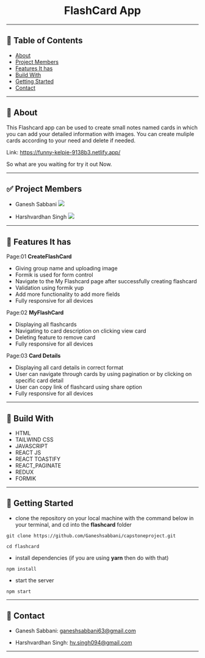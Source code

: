 <div align="center">

# FlashCard App

</div>

---

## 📕 Table of Contents

- [About](#-about)
- [Project Members](#-project-members)
- [Features It has](#-features-it-has)
- [Build With](#-build-with)
- [Getting Started](#-getting-started)
- [Contact](#-contact)

---

## 📖 About

This Flashcard app can be used to create small notes named cards in which you can add your detailed information with images. You can create muliple cards according to your need and delete if needed. 

Link: https://funny-kelpie-9138b3.netlify.app/

So what are you waiting for try it out Now.

---

## ✅ Project Members

 - Ganesh Sabbani   <a href="https://www.linkedin.com/in/ganesh-sabbani63/"><img src="https://img.shields.io/badge/LinkedIn-0077B5?style=for-the-badge&logo=linkedin&logoColor=white"/></a>
 
 - Harshvardhan Singh   <a href="https://www.linkedin.com/in/harshvrdhansingh/"><img src="https://img.shields.io/badge/LinkedIn-0077B5?style=for-the-badge&logo=linkedin&logoColor=white"/></a>
---

## 🚀 Features It has

Page:01 **CreateFlashCard**

- Giving group name and uploading image
- Formik is used for form control
- Navigate to the My Flashcard page after successfully creating flashcard
- Validation using formik yup
- Add more functionality to add more fields
- Fully responsive for all devices

Page:02 **MyFlashCard**

- Displaying all flashcards 
- Navigating to card description on clicking view card
- Deleting feature to remove card 
- Fully responsive for all devices

Page:03 **Card Details**

- Displaying all card details in correct format
- User can navigate through cards by using pagination or by clicking on specific card detail
- User can copy link of flashcard using share option
- Fully responsive for all devices


---

## 🚀 Build With

- HTML
- TAILWIND CSS
- JAVASCRIPT
- REACT JS
- REACT TOASTIFY
- REACT_PAGINATE
- REDUX
- FORMIK


---

## 🔌 Getting Started

- clone the repository on your local machine with the command below in your terminal, and cd into the **flashcard** folder

```
git clone https://github.com/Ganeshsabbani/capstoneproject.git

cd flashcard
```

- install dependencies (if you are using **yarn** then do with that)

```
npm install
```

- start the server

```
npm start

```

---

## 🤝 Contact

- Ganesh Sabbani: ganeshsabbani63@gmail.com

- Harshvardhan Singh: hv.singh094@gmail.com 



---

